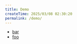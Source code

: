 ```yaml
---
title: Demo
createTime: 2025/03/08 02:30:20
permalink: /demo/
---
```


- [bar](./bar.md)
- [foo](./foo.md)
